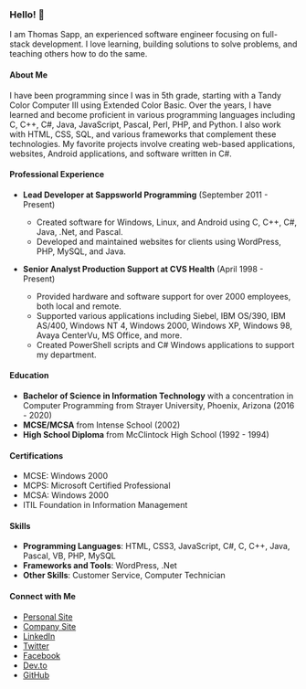 ### Hello! 👋

I am Thomas Sapp, an experienced software engineer focusing on full-stack development. I love learning, building solutions to solve problems, and teaching others how to do the same.

#### About Me
I have been programming since I was in 5th grade, starting with a Tandy Color Computer III using Extended Color Basic. Over the years, I have learned and become proficient in various programming languages including C, C++, C#, Java, JavaScript, Pascal, Perl, PHP, and Python. I also work with HTML, CSS, SQL, and various frameworks that complement these technologies. My favorite projects involve creating web-based applications, websites, Android applications, and software written in C#.

#### Professional Experience
- **Lead Developer at Sappsworld Programming** (September 2011 - Present)
  - Created software for Windows, Linux, and Android using C, C++, C#, Java, .Net, and Pascal.
  - Developed and maintained websites for clients using WordPress, PHP, MySQL, and Java.

- **Senior Analyst Production Support at CVS Health** (April 1998 - Present)
  - Provided hardware and software support for over 2000 employees, both local and remote.
  - Supported various applications including Siebel, IBM OS/390, IBM AS/400, Windows NT 4, Windows 2000, Windows XP, Windows 98, Avaya CenterVu, MS Office, and more.
  - Created PowerShell scripts and C# Windows applications to support my department.

#### Education
- **Bachelor of Science in Information Technology** with a concentration in Computer Programming from Strayer University, Phoenix, Arizona (2016 - 2020)
- **MCSE/MCSA** from Intense School (2002)
- **High School Diploma** from McClintock High School (1992 - 1994)

#### Certifications
- MCSE: Windows 2000
- MCPS: Microsoft Certified Professional
- MCSA: Windows 2000
- ITIL Foundation in Information Management

#### Skills
- **Programming Languages**: HTML, CSS3, JavaScript, C#, C, C++, Java, Pascal, VB, PHP, MySQL
- **Frameworks and Tools**: WordPress, .Net
- **Other Skills**: Customer Service, Computer Technician

#### Connect with Me
- [Personal Site](https://www.thomassapp.com)
- [Company Site](https://www.sappsworld.com)
- [LinkedIn](https://www.linkedin.com/in/tpsapp)
- [Twitter](https://www.twitter.com/raisor)
- [Facebook](https://www.facebook.com/tpsapp)
- [Dev.to](https://dev.to/tpsapp)
- [GitHub](https://www.github.com/tpsapp)